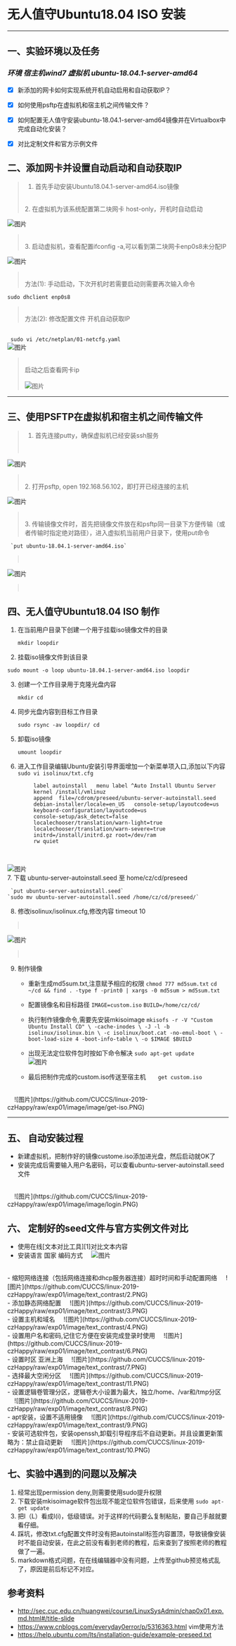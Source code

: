 ﻿# 无人值守Ubuntu18.04 ISO 安装

------

## 一、实验环境以及任务
###     *环境 宿主机wind7 虚拟机 ubuntu-18.04.1-server-amd64* 
- [x] 新添加的网卡如何实现系统开机自动启用和自动获取IP？
- [x] 如何使用psftp在虚拟机和宿主机之间传输文件？
- [x] 如何配置无人值守安装ubuntu-18.04.1-server-amd64镜像并在Virtualbox中完成自动化安装？
- [x] 对比定制文件和官方示例文件



## 二、添加网卡并设置自动启动和自动获取IP
> 1. 首先手动安装Ubuntu18.04.1-server-amd64.iso镜像   
>  <br>
> 2. 在虚拟机为该系统配置第二块网卡 host-only，开机时自动启动 
>  <br>
![图片](https://github.com/CUCCS/linux-2019-czHappy/raw/exp01/image/image/add-adapter.PNG)
>  <br>
> 3. 启动虚拟机，查看配置ifconfig -a,可以看到第二块网卡enp0s8未分配IP
>  <br>
![图片](https://github.com/CUCCS/linux-2019-czHappy/raw/exp01/image/image/ifconfig.PNG)
>  <br>
>   方法(1): 手动启动，下次开机时若需要启动则需要再次输入命令
>  <br>
`sudo dhclient enp0s8` 
>  <br>
>   方法(2): 修改配置文件  开机自动获取IP   
   <br>` sudo vi /etc/netplan/01-netcfg.yaml`<br> 
![图片](https://github.com/CUCCS/linux-2019-czHappy/raw/exp01/image/image/aotu-start.PNG)
> <br>启动之后查看网卡ip  
  >  <br>
![图片](https://github.com/CUCCS/linux-2019-czHappy/raw/exp01/image/image/adapter-active.PNG)
>  <br>

------

## 三、使用PSFTP在虚拟机和宿主机之间传输文件

> 1. 首先连接putty，确保虚拟机已经安装ssh服务 
>  <br>
![图片](https://github.com/CUCCS/linux-2019-czHappy/raw/exp01/image/image/login-putty.PNG)
>  <br>
> 2. 打开psftp, open 192.168.56.102，即打开已经连接的主机
>  <br>
![图片](https://github.com/CUCCS/linux-2019-czHappy/raw/exp01/image/image/log-psftp.PNG)
>  <br>
> 3. 传输镜像文件时，首先把镜像文件放在和psftp同一目录下方便传输（或者传输时指定绝对路径），进入虚拟机当前用户目录下，使用put命令
     `put ubuntu-18.04.1-server-amd64.iso`
>  <br>
![图片](https://github.com/CUCCS/linux-2019-czHappy/raw/exp01/image/image/put-iso.PNG)
>  <br>
 

## 四、无人值守Ubuntu18.04 ISO 制作


 1.  在当前用户目录下创建一个用于挂载iso镜像文件的目录
 
     `mkdir loopdir`
 
 2. 挂载iso镜像文件到该目录
 
 `sudo mount -o loop ubuntu-18.04.1-server-amd64.iso loopdir`

 3. 创建一个工作目录用于克隆光盘内容
 
     `mkdir cd`
 
 4. 同步光盘内容到目标工作目录
 
     `sudo rsync -av loopdir/ cd`

 5. 卸载iso镜像
 
     `umount loopdir`
 
 6. 进入工作目录编辑Ubuntu安装引导界面增加一个新菜单项入口,添加以下内容
    `sudo vi isolinux/txt.cfg`
    ```
         label autoinstall   menu label ^Auto Install Ubuntu Server    
         kernel /install/vmlinuz   
         append  file=/cdrom/preseed/ubuntu-server-autoinstall.seed     
         debian-installer/locale=en_US   console-setup/layoutcode=us    
         keyboard-configuration/layoutcode=us   
         console-setup/ask_detect=false  
         localechooser/translation/warn-light=true    
         localechooser/translation/warn-severe=true   
         initrd=/install/initrd.gz root=/dev/ram    
         rw quiet
    ```
      <br>
![图片](https://github.com/CUCCS/linux-2019-czHappy/raw/exp01/image/image/adit-txt-cfg.PNG)
  <br>
 7. 下载 ubuntu-server-autoinstall.seed  至  home/cz/cd/preseed

     `put ubuntu-server-autoinstall.seed`
    `sudo mv ubuntu-server-autoinstall.seed /home/cz/cd/preseed/`

 8. 修改isolinux/isolinux.cfg,修改内容 timeout 10
>  <br>
![图片](https://github.com/CUCCS/linux-2019-czHappy/raw/exp01/image/image/edit-timeout.PNG)
>  <br>
 9. 制作镜像
     - 重新生成md5sum.txt,注意赋予相应的权限
     `chmod 777 md5sum.txt`
     ` cd ~/cd && find . -type f -print0 | xargs -0 md5sum > md5sum.txt `
     - 配置镜像名和目标路径
      `IMAGE=custom.iso`
     `BUILD=/home/cz/cd/`
     - 执行制作镜像命令,需要先安装mkisoimage
      ` mkisofs -r -V "Custom Ubuntu Install CD" \
            -cache-inodes \
            -J -l -b isolinux/isolinux.bin \
            -c isolinux/boot.cat -no-emul-boot \
            -boot-load-size 4 -boot-info-table \
            -o $IMAGE $BUILD
    `  
        
     - 出现无法定位软件包时按如下命令解决
       `sudo apt-get update`</br>
        ![图片](https://github.com/CUCCS/linux-2019-czHappy/raw/exp01/image/image/get-gen-fail.PNG)

     - 最后把制作完成的custom.iso传送至宿主机
 &nbsp;&nbsp;&nbsp;&nbsp;&nbsp;&nbsp;`get custom.iso`
 <br>
&nbsp;&nbsp;&nbsp;&nbsp;![图片](https://github.com/CUCCS/linux-2019-czHappy/raw/exp01/image/image/get-iso.PNG)
<br>


---

## 五、 自动安装过程

 - 新建虚拟机，把制作好的镜像custome.iso添加进光盘，然后启动就OK了
 - 安装完成后需要输入用户名密码，可以查看ubuntu-server-autoinstall.seed文件
 <br>
&nbsp;&nbsp;&nbsp;&nbsp;![图片](https://github.com/CUCCS/linux-2019-czHappy/raw/exp01/image/image/login.PNG)
<br>

## 六、 定制好的seed文件与官方实例文件对比

 - 使用在线[文本对比工具][1]对比文本内容
 - 安装语言 国家 编码方式
&nbsp;&nbsp;&nbsp;&nbsp;![图片](https://github.com/CUCCS/linux-2019-czHappy/raw/exp01/image/text_contrast/1.PNG)
<br>
 - 缩短网络连接（包括网络连接和dhcp服务器连接）超时时间和手动配置网络
 &nbsp;&nbsp;&nbsp;&nbsp;![图片](https://github.com/CUCCS/linux-2019-czHappy/raw/exp01/image/text_contrast/2.PNG)
<br>
 - 添加静态网络配置
 &nbsp;&nbsp;&nbsp;&nbsp;![图片](https://github.com/CUCCS/linux-2019-czHappy/raw/exp01/image/text_contrast/3.PNG)
<br>
 - 设置主机和域名
 &nbsp;&nbsp;&nbsp;&nbsp;![图片](https://github.com/CUCCS/linux-2019-czHappy/raw/exp01/image/text_contrast/4.PNG)
<br>
 - 设置用户名和密码,记住它方便在安装完成登录时使用
 &nbsp;&nbsp;&nbsp;&nbsp;![图片](https://github.com/CUCCS/linux-2019-czHappy/raw/exp01/image/text_contrast/6.PNG)
<br>
 - 设置时区 亚洲上海
 &nbsp;&nbsp;&nbsp;&nbsp;![图片](https://github.com/CUCCS/linux-2019-czHappy/raw/exp01/image/text_contrast/7.PNG)
<br>
 - 选择最大空闲分区
 &nbsp;&nbsp;&nbsp;&nbsp;![图片](https://github.com/CUCCS/linux-2019-czHappy/raw/exp01/image/text_contrast/11.PNG)
<br>
 - 设置逻辑卷管理分区，逻辑卷大小设置为最大，独立/home、/var和/tmp分区
 &nbsp;&nbsp;&nbsp;&nbsp;![图片](https://github.com/CUCCS/linux-2019-czHappy/raw/exp01/image/text_contrast/8.PNG)
<br>
 - apt安装，设置不适用镜像
&nbsp;&nbsp;&nbsp;&nbsp;![图片](https://github.com/CUCCS/linux-2019-czHappy/raw/exp01/image/text_contrast/9.PNG)
<br>
 - 安装可选软件包，安装openssh,卸载引导程序后不自动更新。并且设置更新策略为：禁止自动更新
 &nbsp;&nbsp;&nbsp;&nbsp;![图片](https://github.com/CUCCS/linux-2019-czHappy/raw/exp01/image/text_contrast/10.PNG)

## 七、实验中遇到的问题以及解决
1. 经常出现permission deny,则需要使用sudo提升权限
2. 下载安装mkisoimage软件包出现不能定位软件包错误，后来使用
`sudo apt-get update `
3. 把l（L）看成I(i)，低级错误。对于这样的代码要么复制粘贴，要自己手敲就要看仔细。
4. 踩坑，修改txt.cfg配置文件时没有把autoinstall标签内容置顶，导致镜像安装时不能自动安装，在此之前没有看到老师的教程，后来查到了按照老师的教程做了一遍。
5. markdown格式问题，在在线编辑器中没有问题，上传至github预览格式乱了，原因是前后标记不对应。

## 参考资料

 - http://sec.cuc.edu.cn/huangwei/course/LinuxSysAdmin/chap0x01.exp.md.html#/title-slide
 - https://www.cnblogs.com/everyday0error/p/5316363.html vim使用方法 
 - https://help.ubuntu.com/lts/installation-guide/example-preseed.txt